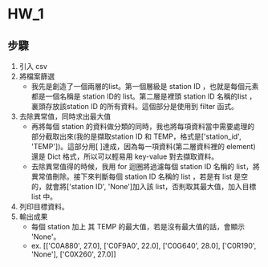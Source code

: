 # HW_1

## 步驟
1. 引入 csv
1. 將檔案篩選
    * 我先是創造了一個兩層的list。第一個層級是 station ID ，也就是每個元素都是一個名稱是 station ID的 list。第二層是裡頭 station ID 名稱的list ，裏頭存放該station ID 的所有資料。這個部分是使用到 filter 函式。
1. 去除異常值，同時求出最大值
    * 再將每個 station 的資料做分類的同時，我也將每項資料當中需要處理的部分截取出來(我的是擷取station ID 和 TEMP，格式是['station_id', 'TEMP'])。這部分用[ ]達成，因為每一項資料(第二層資料裡的 element)還是 Dict 格式，所以可以輕易用 key-value 對去擷取資料。
    * 去除異常值得的時候，我用 for 迴圈將過濾每個 station ID 名稱的 list，將異常值刪除。接下來判斷每個 station ID 名稱的 list ，若是有 list 是空的，就會將['station ID', 'None']加入該 list，否則取其最大值，加入目標 list 中。
1. 列印目標資料。
1. 輸出成果
    * 每個 station 加上 其 TEMP 的最大值，若是沒有最大值的話，會顯示 'None'。
    * ex. [['C0A880', 27.0], ['C0F9A0', 22.0], ['C0G640', 28.0], ['C0R190', 'None'], ['C0X260', 27.0]]
